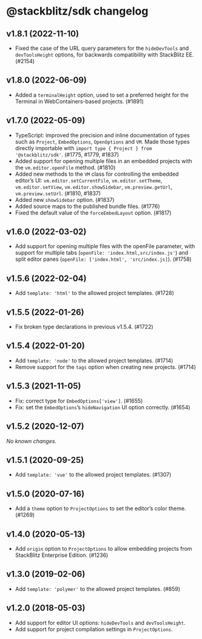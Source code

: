 # @stackblitz/sdk changelog

## v1.8.1 (2022-11-10)

- Fixed the case of the URL query parameters for the `hideDevTools` and `devToolsHeight` options, for backwards compatibility with StackBlitz EE. (#2154)

## v1.8.0 (2022-06-09)

- Added a `terminalHeight` option, used to set a preferred height for the Terminal in WebContainers-based projects. (#1891)

## v1.7.0 (2022-05-09)

- TypeScript: improved the precision and inline documentation of types such as `Project`, `EmbedOptions`, `OpenOptions` and `VM`. Made those types directly importable with `import type { Project } from '@stackblitz/sdk'`. (#1775, #1779, #1837)
- Added support for opening multiple files in an embedded projects with the `vm.editor.openFile` method. (#1810)
- Added new methods to the `VM` class for controlling the embedded editor’s UI: `vm.editor.setCurrentFile`, `vm.editor.setTheme`, `vm.editor.setView`, `vm.editor.showSidebar`, `vm.preview.getUrl`, `vm.preview.setUrl`. (#1810, #1837)
- Added new `showSidebar` option. (#1837)
- Added source maps to the published bundle files. (#1776)
- Fixed the default value of the `forceEmbedLayout` option. (#1817)

## v1.6.0 (2022-03-02)

- Add support for opening multiple files with the openFile parameter, with support for multiple tabs (`openFile: 'index.html,src/index.js'`) and split editor panes (`openFile: ['index.html', 'src/index.js]`). (#1758)

## v1.5.6 (2022-02-04)

- Add `template: 'html'` to the allowed project templates. (#1728)

## v1.5.5 (2022-01-26)

- Fix broken type declarations in previous v1.5.4. (#1722)

## v1.5.4 (2022-01-20)

- Add `template: 'node'` to the allowed project templates. (#1714)
- Remove support for the `tags` option when creating new projects. (#1714)

## v1.5.3 (2021-11-05)

- Fix: correct type for `EmbedOptions['view']`. (#1655)
- Fix: set the `EmbedOptions`’s `hideNavigation` UI option correctly. (#1654)

## v1.5.2 (2020-12-07)

_No known changes._

## v1.5.1 (2020-09-25)

- Add `template: 'vue'` to the allowed project templates. (#1307)

## v1.5.0 (2020-07-16)

- Add a `theme` option to `ProjectOptions` to set the editor’s color theme. (#1269)

## v1.4.0 (2020-05-13)

- Add `origin` option to `ProjectOptions` to allow embedding projects from StackBlitz Enterprise Edition. (#1236)

## v1.3.0 (2019-02-06)

- Add `template: 'polymer'` to the allowed project templates. (#859)

## v1.2.0 (2018-05-03)

- Add support for editor UI options: `hideDevTools` and `devToolsHeight`.
- Add support for project compilation settings in `ProjectOptions`.
